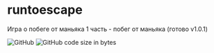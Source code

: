 # runtoescape
Игра о побеге от маньяка
1 часть - побег от маньяка (готово v1.0.1)

![GitHub](https://img.shields.io/github/license/sashimiv/runtoescape?style=for-the-badge)
![GitHub code size in bytes](https://img.shields.io/github/languages/code-size/sashimiv/runtoescape?style=for-the-badge)

